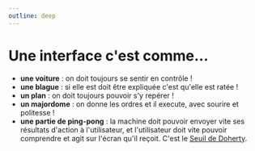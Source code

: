 ```yaml
---
outline: deep
---
```


# Une interface c'est comme...

- **une voiture** : on doit toujours se sentir en contrôle !
- **une blague** : si elle est doit être expliquée c'est qu'elle est ratée !
- **un plan** : on doit toujours pouvoir s'y repérer !
- **un majordome** : on donne les ordres et il execute, avec sourire et
  politesse !
- **une partie de ping-pong** : la machine doit pouvoir envoyer vite ses
  résultats d'action à l'utilisateur, et l'utilisateur doit vite pouvoir
  comprendre et agit sur l'écran qu'il reçoit. C'est le
  [Seuil de Doherty](https://ux-lois.github.io/cards/05-principle-doherty-threshold/).
